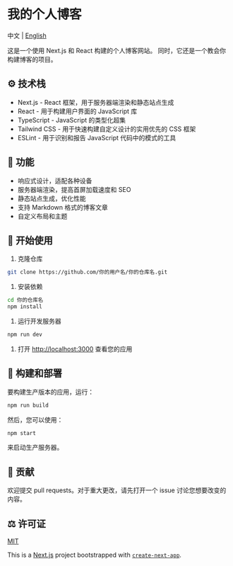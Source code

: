 # 我的个人博客
中文 | [English](README_EN.md) 

这是一个使用 Next.js 和 React 构建的个人博客网站。
同时，它还是一个教会你构建博客的项目。

## ⚙️ 技术栈

- Next.js - React 框架，用于服务器端渲染和静态站点生成
- React - 用于构建用户界面的 JavaScript 库
- TypeScript - JavaScript 的类型化超集
- Tailwind CSS - 用于快速构建自定义设计的实用优先的 CSS 框架
- ESLint - 用于识别和报告 JavaScript 代码中的模式的工具

## 🔋 功能

- 响应式设计，适配各种设备
- 服务器端渲染，提高首屏加载速度和 SEO
- 静态站点生成，优化性能
- 支持 Markdown 格式的博客文章
- 自定义布局和主题

## 🚀 开始使用

1. 克隆仓库
```bash
git clone https://github.com/你的用户名/你的仓库名.git
```
1. 安装依赖
```bash
cd 你的仓库名
npm install
```
1. 运行开发服务器
```bash
npm run dev
```
1. 打开 [http://localhost:3000](http://localhost:3000) 查看您的应用

## 🧱 构建和部署

要构建生产版本的应用，运行：
```bash
npm run build
```
然后，您可以使用：
```bash
npm start
```
来启动生产服务器。

## 🌟 贡献

欢迎提交 pull requests。对于重大更改，请先打开一个 issue 讨论您想要改变的内容。

## ⚖️ 许可证

[MIT](https://choosealicense.com/licenses/mit/)


This is a [Next.js](https://nextjs.org/) project bootstrapped with [`create-next-app`](https://github.com/vercel/next.js/tree/canary/packages/create-next-app).



